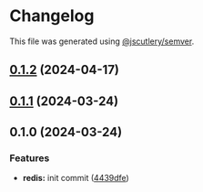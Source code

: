 # Changelog

This file was generated using [@jscutlery/semver](https://github.com/jscutlery/semver).

## [0.1.2](https://github.com/rhinobase/hono-rate-limiter/compare/redis-0.1.1...redis-0.1.2) (2024-04-17)

## [0.1.1](https://github.com/rhinobase/hono-rate-limiter/compare/redis-0.1.0...redis-0.1.1) (2024-03-24)

## 0.1.0 (2024-03-24)


### Features

* **redis:** init commit ([4439dfe](https://github.com/rhinobase/hono-rate-limiter/commit/4439dfe9e960aedfff04f43c943e6d69f2ccf0e0))
